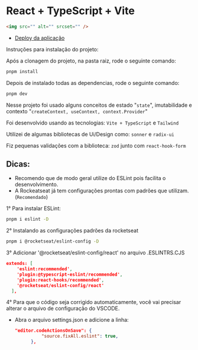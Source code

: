 # React + TypeScript + Vite

```html
<img src="" alt="" srcset="" />
```

- [Deploy da aplicação](https://coffee-kgefi1q9t-lucasrvasconcelos.vercel.app/)

Instruções para instalação do projeto:

Após a clonagem do projeto, na pasta raiz, rode o seguinte comando:
```bash
pnpm install
```

Depois de instalado todas as dependencias, rode o seguinte comando:
```bash
pnpm dev
```

Nesse projeto foi usado alguns conceitos de estado "`state`", imutabilidade e contexto "`createContext, useContext, context.Provider`"

Foi desenvolvido usando as tecnologias: `Vite + TypeScript` e `Tailwind`

Utilizei de algumas bibliotecas de Ui/Design como: `sonner` e `radix-ui`

Fiz pequenas validações com a biblioteca: `zod` junto com `react-hook-form` 

## Dicas:

- Recomendo que de modo geral utilize do ESLint pois facilita o desenvolvimento.
- A Rockeatseat já tem configurações prontas com padrões que utilizam. (`Recomendado`)

1° Para instalar ESLint:
```bash
pnpm i eslint -D
```
2° Instalando as configurações padrões da rocketseat
```bash
pnpm i @rocketseat/eslint-config -D
```
3° Adicionar '@rocketseat/eslint-config/react' no arquivo .ESLINTRS.CJS
```json
extends: [
    'eslint:recommended',
    'plugin:@typescript-eslint/recommended',
    'plugin:react-hooks/recommended',
    '@rocketseat/eslint-config/react'
  ],
```
4° Para que o código seja corrigido automaticamente, você vai precisar alterar o arquivo de configuração do VSCODE.
- Abra o arquivo settings.json e adicione a linha:
  
  ```json
  "editor.codeActionsOnSave": {
        	"source.fixAll.eslint": true,
    	},
  ```


